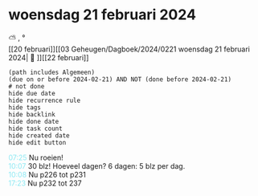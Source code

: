 # woensdag 21 februari 2024

⛅ , °<br>[[20 februari]][[03 Geheugen/Dagboek/2024/0221 woensdag 21 februari 2024| 📓 ]][[22 februari]]
```tasks
(path includes Algemeen)
(due on or before 2024-02-21) AND NOT (done before 2024-02-21)
# not done
hide due date
hide recurrence rule
hide tags
hide backlink
hide done date
hide task count
hide created date
hide edit button
```
<p style="padding-left: 2.7em; text-indent: -2.7em; margin: 0;"><font color=#8be9f3>07:25  </font>  Nu roeien! </p>   
<p style="padding-left: 2.7em; text-indent: -2.7em; margin: 0"><font color=#8be9f3>10:07</font>  30 blz! Hoeveel dagen? 6 dagen: 5 blz per dag.  </p>   
<p style="padding-left: 2.7em; text-indent: -2.7em; margin: 0"><font color=#8be9f3>10:08</font>  Nu p226 tot p231 </p>   
<p style="padding-left: 2.7em; text-indent: -2.7em; margin: 0;"><font color=#8be9f3>17:23  </font>  Nu p232 tot 237</p>   